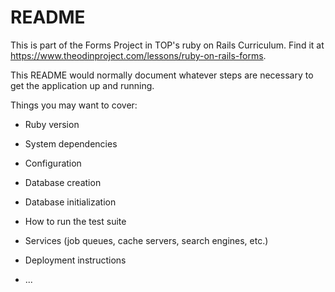 # README
This is part of the Forms Project in TOP's ruby on Rails Curriculum. Find it at https://www.theodinproject.com/lessons/ruby-on-rails-forms.



This README would normally document whatever steps are necessary to get the
application up and running.

Things you may want to cover:

* Ruby version

* System dependencies

* Configuration

* Database creation

* Database initialization

* How to run the test suite

* Services (job queues, cache servers, search engines, etc.)

* Deployment instructions

* ...
